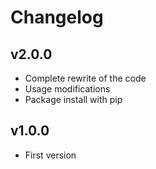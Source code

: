 # Changelog

## v2.0.0
* Complete rewrite of the code
* Usage modifications
* Package install with pip

## v1.0.0
* First version
